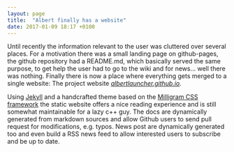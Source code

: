 ```yaml
---
layout: page
title:  "Albert finally has a website"
date: 2017-01-09 18:17 +0100
---
```


Until recently the information relevant to the user was cluttered over several places. For a motivation there was a small landing page on github-pages, the github repository had a README.md, which basically served the same purpose, to get help the user had to go to the wiki and for news… well there was nothing. Finally there is now a place where everything gets merged to a single website: The project website *[albertlauncher.github.io](http://albertlauncher.github.io).*

Using [Jekyll](https://jekyllrb.com/) and a handcrafted theme based on the [Milligram CSS framework](https://milligram.io/) the static website offers a nice reading experience and is still somewhat maintainable for a lazy c++ guy. The docs are dynamically generated from markdown sources and allow Github users to send pull request for modifications, e.g. typos. News post are dynamically generated too and even build a RSS news feed to allow interested users to subscribe and be up to date.
